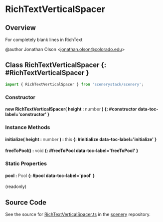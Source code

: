 # RichTextVerticalSpacer

## Overview

For completely blank lines in RichText

@author Jonathan Olson &lt;jonathan.olson@colorado.edu&gt;

## Class RichTextVerticalSpacer {: #RichTextVerticalSpacer }


```js
import { RichTextVerticalSpacer } from 'scenerystack/scenery';
```
### Constructor

#### new RichTextVerticalSpacer( height : <span style="font-weight: 400; opacity: 80%;">number</span> ) {: #constructor data-toc-label='constructor' }

### Instance Methods

#### initialize( height : <span style="font-weight: 400; opacity: 80%;">number</span> ) : <span style="font-weight: 400; opacity: 80%;">this</span> {: #initialize data-toc-label='initialize' }

#### freeToPool() : <span style="font-weight: 400; opacity: 80%;">void</span> {: #freeToPool data-toc-label='freeToPool' }

### Static Properties

#### pool : <span style="font-weight: 400; opacity: 80%;">Pool</span> {: #pool data-toc-label='pool' }

(readonly)



## Source Code

See the source for [RichTextVerticalSpacer.ts](https://github.com/phetsims/scenery/blob/main/js/util/rich-text/RichTextVerticalSpacer.ts) in the [scenery](https://github.com/phetsims/scenery) repository.
